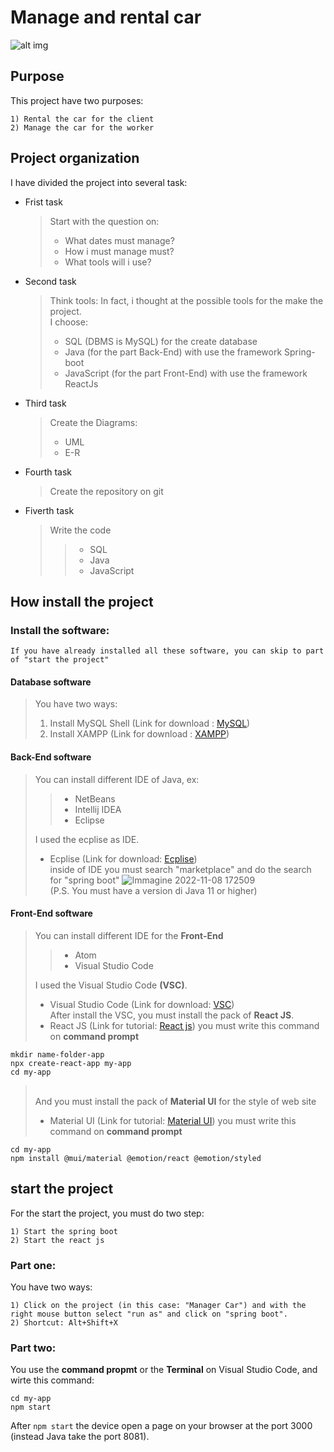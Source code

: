 # Manage and rental car
![alt img](https://media2.giphy.com/media/26BRrcK4dXrxl817q/giphy.gif?cid=790b76117084c3f85dd54eedf043fe571e0d8509faa3e36d&rid=giphy.gif&ct=g)

## Purpose 

This project have two purposes:
````
1) Rental the car for the client
2) Manage the car for the worker
````

## Project organization

I have divided the project into several task:

- Frist task
  > Start with the question on:
  > - What dates must manage?
  > - How i must manage must?
  > - What tools will i use?
  > 

- Second task
  > Think tools:
  > In fact, i thought at the possible tools for the make the project. <br>I choose:
  > - SQL (DBMS is MySQL) for the create database
  > - Java (for the part Back-End) with use the framework Spring-boot
  > - JavaScript (for the part Front-End) with use the framework ReactJs
  >
  
- Third task
  > Create the Diagrams:
  > - UML
  > - E-R

- Fourth task
  > Create the repository on git
  > 
  
- Fiverth task
  > Write the code
  >> - SQL
  >> - Java
  >> - JavaScript
  >> 
  >

## How install the project

### Install the software:
  ````
  If you have already installed all these software, you can skip to part of "start the project" 
  ````
  #### Database software
  > You have two ways:
  >1) Install MySQL Shell (Link for download : [MySQL](https://dev.mysql.com/doc/mysql-shell/8.0/en/mysql-shell-install.html))
  >1) Install XAMPP (Link for download : [XAMPP](https://www.apachefriends.org/download.html))
  
  #### Back-End software
  > You can install different IDE of Java, ex:
  >> - NetBeans
  >> - Intellij IDEA
  >> - Eclipse
  >>
  > I used the ecplise as IDE.
  > - Ecplise (Link for download: [Ecplise](https://www.eclipse.org/downloads/packages/release/2022-09/r/eclipse-ide-enterprise-java-and-web-developers))
  > <br> inside of IDE you must search "marketplace" and do the search for "spring boot"
  ![Immagine 2022-11-08 172509](https://user-images.githubusercontent.com/57871388/200627478-3be696fd-e8be-4b7c-84e9-fcf18c9a415d.jpg)
  > <br> (P.S. You must have a version di Java 11 or higher) 
  
  #### Front-End software
  > You can install different IDE for the <strong>Front-End</strong>
  >> - Atom
  >> - Visual Studio Code
  >> 
  > I used the Visual Studio Code <strong>(VSC)</strong>.
  > - Visual Studio Code (Link for download: [VSC](https://code.visualstudio.com/download))
  > <br>After install the VSC, you must install the pack of <strong>React JS</strong>.
  > - React JS (Link for tutorial: [React js](https://reactjs.org/docs/getting-started.html))
  > you must write this command on <strong>command prompt</strong>
  ```npm
mkdir name-folder-app
npx create-react-app my-app
cd my-app
  ````
  >
  > <br>And you must install the pack of <strong>Material UI</strong> for the style of web site
  > - Material UI (Link for tutorial: [Material UI](https://mui.com/material-ui/getting-started/installation/))
  > you must write this command on <strong>command prompt</strong>
```npm
cd my-app
npm install @mui/material @emotion/react @emotion/styled
````

## start the project
  For the start the project, you must do two step:
  ````
  1) Start the spring boot
  2) Start the react js
  ````
  ### Part one:
  You have two ways:
  ````
  1) Click on the project (in this case: "Manager Car") and with the right mouse button select "run as" and click on "spring boot".
  2) Shortcut: Alt+Shift+X
  ````
  
  ### Part two:
  You use the <strong>command propmt</strong> or the <strong>Terminal</strong> on Visual Studio Code, and wirte this command:
  ```npm
  cd my-app
  npm start
  ````
  After ````npm start```` the device open a page on your browser at the port 3000 (instead Java take the port 8081).
